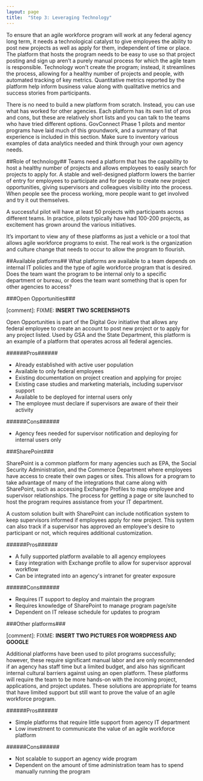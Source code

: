 ```yaml
---
layout: page
title:  "Step 3: Leveraging Technology"
---
```

To ensure that an agile workforce program will work at any federal agency long term, it needs a technological catalyst to give employees the ability to post new projects as well as apply for them, independent of time or place. The platform that hosts the program needs to be easy to use so that project posting and sign up aren’t a purely manual process for which the agile team is responsible. Technology won't create the program; instead, it streamlines the process, allowing for a healthy number of projects and people, with automated tracking of key metrics. Quantitative metrics reported by the platform help inform business value along with qualitative metrics and success stories from participants.

There is no need to build a new platform from scratch. Instead, you can use what has worked for other agencies. Each platform has its own list of pros and cons, but these are relatively short lists and you can talk to the teams who have tried different options. GovConnect Phase 1 pilots and mentor programs have laid much of this groundwork, and a summary of that experience is included in this section. Make sure to inventory various examples of data analytics needed and think through your own agency needs.

##Role of technology##
Teams need a platform that has the capability to host a healthy number of projects and allows employees to easily search for projects to apply for. A stable and well-designed platform lowers the barrier of entry for employees to participate and for people to create new project opportunities, giving supervisors and colleagues visibility into the process. When people see the process working, more people want to get involved and try it out themselves.

A successful pilot will have at least 50 projects with participants across different teams. In practice, pilots typically have had 100-200 projects, as excitement has grown around the various initiatives.

It’s important to view any of these platforms as just a vehicle or a tool that allows agile workforce programs to exist. The real work is the organization and culture change that needs to occur to allow the program to flourish.

##Available platforms##
What platforms are available to a team depends on internal IT policies and the type of agile workforce program that is desired. Does the team want the program to be internal only to a specific department or bureau, or does the team want something that is open for other agencies to access?

###Open Opportunities###

[comment]: FIXME: **INSERT TWO SCREENSHOTS**

Open Opportunities is part of the Digital Gov initiative that allows any federal employee to create an account to post new project or to apply for any project listed. Used by GSA and the State Department, this platform is an example of a platform that operates across all federal agencies.

######Pros######
* Already established with active user population
* Available to only federal employees
* Existing documentation on project creation and applying for projec
* Existing case studies and marketing materials, including supervisor support
* Available to be deployed for internal users only
* The employee must declare if  supervisors are aware of their their activity

######Cons######
* Agency fees needed for supervisor notification and deploying for internal users only

###SharePoint###

SharePoint is a common platform for many agencies such as EPA, the Social Security Administration, and the Commerce Department where employees have access to create their own pages or sites. This allows for a program to take advantage of many of the integrations that came along with SharePoint, such as accessing Exchange Profiles to map employee and supervisor relationships. The process for getting a page or site launched to host the program requires assistance from your IT department.

A custom solution built with SharePoint can include notification system to keep supervisors informed if employees apply for new project. This system can also track if a supervisor has approved an employee's desire to participant or not, which requires additional customization.

######Pros######
* A fully supported platform available to all agency employees
* Easy integration with Exchange profile to allow for supervisor approval workflow
* Can be integrated into an agency's intranet for greater exposure

######Cons######
* Requires IT support to deploy and maintain the program
* Requires knowledge of SharePoint to manage program page/site
* Dependent on IT release schedule for updates to program

###Other platforms###

[comment]: FIXME: **INSERT TWO PICTURES FOR WORDPRESS AND GOOGLE**

Additional platforms have been used to pilot programs successfully; however, these require significant manual labor and are only recommended if an agency has staff time but a limited budget, and also has significant internal cultural barriers against using an open platform. These platforms will require the team to be more hands-on with the incoming project, applications, and project updates. These solutions are appropriate for teams that have limited support but still want to prove the value of an agile workforce program.

######Pros######
* Simple platforms that require little support from agency IT department
* Low investment to communicate the value of an agile workforce platform

######Cons######
* Not scalable to support an agency wide program
* Dependent on the amount of time administration team has to spend manually running the program
